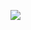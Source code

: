![](https://bat.bing.com/action/0?ti=56018282&Ver=2&mid=e182054a-c0cc-46e3-aaf4-fcbc317e00f0&sid=201ffde0635411ee902411d77b750559&vid=20202bf0635411ee9ac03f2e618b0b9f&vids=0&msclkid=N&pi=0&lg=en-US&sw=800&sh=600&sc=24&nwd=1&tl=Shortform%20%7C%20Act%20Like%20A%20Lady%20Think%20Like%20A%20Man&p=https%3A%2F%2Fwww.shortform.com%2Fapp%2Fbook%2Fact-like-a-lady-think-like-a-man%2Fexercise-are-you-ready-for-marriage&r=&lt=294&evt=pageLoad&sv=1&rn=485095)
